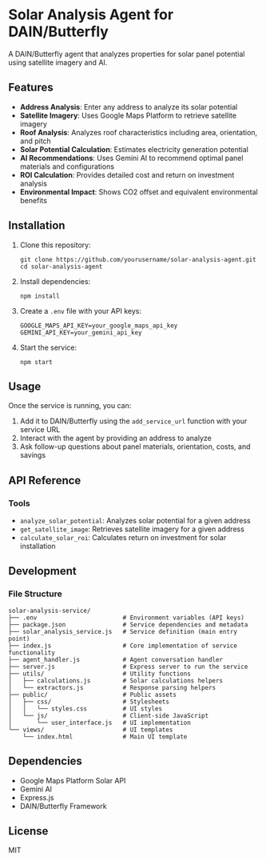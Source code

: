 # Solar Analysis Agent for DAIN/Butterfly

A DAIN/Butterfly agent that analyzes properties for solar panel potential using satellite imagery and AI.

## Features

- **Address Analysis**: Enter any address to analyze its solar potential
- **Satellite Imagery**: Uses Google Maps Platform to retrieve satellite imagery
- **Roof Analysis**: Analyzes roof characteristics including area, orientation, and pitch
- **Solar Potential Calculation**: Estimates electricity generation potential
- **AI Recommendations**: Uses Gemini AI to recommend optimal panel materials and configurations
- **ROI Calculation**: Provides detailed cost and return on investment analysis
- **Environmental Impact**: Shows CO2 offset and equivalent environmental benefits

## Installation

1. Clone this repository:
   ```
   git clone https://github.com/yourusername/solar-analysis-agent.git
   cd solar-analysis-agent
   ```

2. Install dependencies:
   ```
   npm install
   ```

3. Create a `.env` file with your API keys:
   ```
   GOOGLE_MAPS_API_KEY=your_google_maps_api_key
   GEMINI_API_KEY=your_gemini_api_key
   ```

4. Start the service:
   ```
   npm start
   ```

## Usage

Once the service is running, you can:

1. Add it to DAIN/Butterfly using the `add_service_url` function with your service URL
2. Interact with the agent by providing an address to analyze
3. Ask follow-up questions about panel materials, orientation, costs, and savings

## API Reference

### Tools

- `analyze_solar_potential`: Analyzes solar potential for a given address
- `get_satellite_image`: Retrieves satellite imagery for a given address
- `calculate_solar_roi`: Calculates return on investment for solar installation

## Development

### File Structure

```
solar-analysis-service/
├── .env                        # Environment variables (API keys)
├── package.json                # Service dependencies and metadata
├── solar_analysis_service.js   # Service definition (main entry point)
├── index.js                    # Core implementation of service functionality
├── agent_handler.js            # Agent conversation handler
├── server.js                   # Express server to run the service
├── utils/                      # Utility functions
│   ├── calculations.js         # Solar calculations helpers
│   └── extractors.js           # Response parsing helpers
├── public/                     # Public assets
│   ├── css/                    # Stylesheets
│   │   └── styles.css          # UI styles
│   └── js/                     # Client-side JavaScript
│       └── user_interface.js   # UI implementation
└── views/                      # UI templates
    └── index.html              # Main UI template
```

## Dependencies

- Google Maps Platform Solar API
- Gemini AI
- Express.js
- DAIN/Butterfly Framework

## License

MIT
